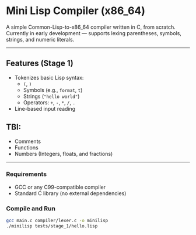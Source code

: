 # Mini Lisp Compiler (x86_64)  
A simple Common-Lisp-to-x86_64 compiler written in C, from scratch.  
Currently in early development — supports lexing parentheses, symbols, strings, and numeric literals.

---

## Features (Stage 1)
- Tokenizes basic Lisp syntax:
  - `(`, `)`
  - Symbols (e.g., `format`, `t`)
  - Strings (`"hello world"`)
  - Operators: `+`, `-`, `*`, `/`, `.`
- Line-based input reading

## TBI:
- Comments
- Functions
- Numbers (Integers, floats, and fractions)
---

### Requirements
- GCC or any C99-compatible compiler
- Standard C library (no external dependencies)

### Compile and Run

```bash
gcc main.c compiler/lexer.c -o minilisp
./minilisp tests/stage_1/hello.lisp
```
